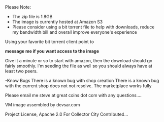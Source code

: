 Please Note:

- The zip file is 1.8GB
- The image is currently hosted at Amazon S3
- Please consider using a bit torrent file to help with downloads, reduce my bandwidth bill
and overall improve everyone's experience

Using your favorite bit torrent client point to 

**message me if you want access to the image**

Give it a minute or so to start with amazon, then the download should go fairly smoothly. I'm seeding the file as well
so you should always have at least two peers.

-Know Bugs
  There is a known bug with shop creation
  There is a known bug with the current shop does not not resolve. The marketplace works fully

Please email me steve at great coins dot com with any questions....

VM image assembled by devsar.com

Project License, Apache 2.0 For Collector City Contributed...
